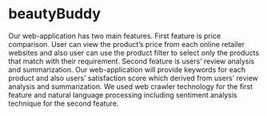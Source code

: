 # beautyBuddy
Our web-application has two main features. First feature is price comparison. User can view the product’s price from each online retailer websites and also user can use the product filter to select only the products that match with their requirement. Second feature is users’ review analysis and summarization. Our web-application will provide keywords for each product and also users’ satisfaction score which derived from users’ review analysis and summarization. We used web crawler technology for the first feature and natural language processing including sentiment analysis technique for the second feature.
